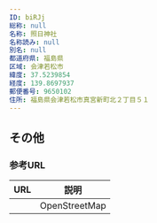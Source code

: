 ```yaml
---
ID: biRJj
総称: null
名称: 照日神社
名称読み: null
別名: null
都道府県: 福島県
区域: 会津若松市
緯度: 37.5239854
経度: 139.8697937
郵便番号: 9650102
住所: 福島県会津若松市真宮新町北２丁目５１
---
```


## その他

### 参考URL

| URL | 説明          |
| --- | ------------- |
|     | OpenStreetMap |
